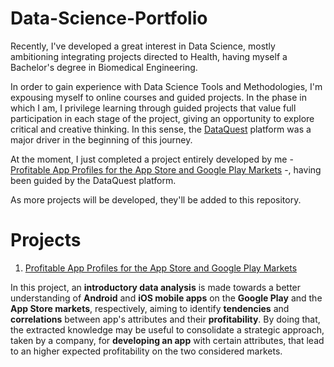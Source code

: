 # Data-Science-Portfolio

Recently, I've developed a great interest in Data Science, mostly ambitioning integrating projects directed to Health, having myself a Bachelor's degree in 
Biomedical Engineering. 

In order to gain experience with Data Science Tools and Methodologies, I'm expousing myself to online courses and guided projects. 
In the phase in which I am, I privilege learning through guided projects that value full participation in each stage of the project, giving an 
opportunity to explore critical and creative thinking. In this sense, the [DataQuest](https://www.dataquest.io/) platform was a major driver in the beginning of this 
journey. 

At the moment, I just completed a project entirely developed by me - [Profitable App Profiles for the App Store and Google Play Markets](https://github.com/marianamourao-37/Data-Science-Portfolio/blob/master/Profitable%20App%20Profiles%20for%20the%20App%20Store%20and%20Google%20Play%20Markets.ipynb) -, 
having been guided by the DataQuest platform. 

As more projects will be developed, they'll be added to this repository.

# Projects

1. [Profitable App Profiles for the App Store and Google Play Markets](https://github.com/marianamourao-37/Data-Science-Portfolio/blob/master/Profitable%20App%20Profiles%20for%20the%20App%20Store%20and%20Google%20Play%20Markets.ipynb)

In this project, an **introductory data analysis** is made towards a better understanding of **Android** and **iOS mobile apps** on the **Google Play** and the **App 
Store markets**, respectively, aiming to identify **tendencies** and **correlations** between app's attributes and their **profitability**. By doing that, the extracted 
knowledge may be useful to consolidate a strategic approach, taken by a company, for **developing an app** with certain attributes, that lead to an higher expected 
profitability on the two considered markets.
